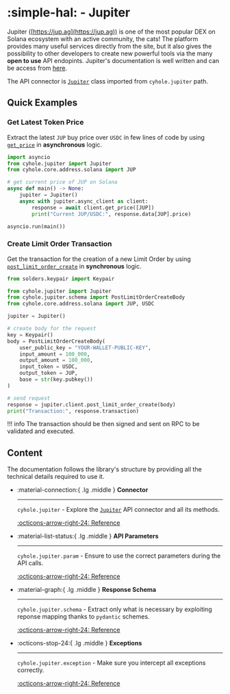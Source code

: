 # :simple-hal: - Jupiter

Jupiter ([https://jup.ag](https://jup.ag)) is one of the most popular DEX on Solana ecosystem with an active community, the cats! The platform provides many useful services directly from the site, but it also gives the possibility to other developers to create new powerful tools via the many **open to use** API endopints. Jupiter's documentation is well written and can be access from [here](https://station.jup.ag/docs).

The API connector is [`Jupiter`](../jupiter/interaction.md) class imported from `cyhole.jupiter` path.

## Quick Examples

### Get Latest Token Price

Extract the latest `JUP` buy price over `USDC` in few lines of code by using [`get_price`](../jupiter/interaction.md#cyhole.jupiter.Jupiter._get_price) in **asynchronous** logic.

```py
import asyncio
from cyhole.jupiter import Jupiter
from cyhole.core.address.solana import JUP

# get current price of JUP on Solana
async def main() -> None:
    jupiter = Jupiter()
    async with jupiter.async_client as client:
        response = await client.get_price([JUP])
        print("Current JUP/USDC:", response.data[JUP].price)

asyncio.run(main())
```

### Create Limit Order Transaction

Get the transaction for the creation of a new Limit Order by using [`post_limit_order_create`](../jupiter/interaction.md#cyhole.jupiter.Jupiter._post_limit_order_create) in **synchronous** logic.

```py
from solders.keypair import Keypair

from cyhole.jupiter import Jupiter
from cyhole.jupiter.schema import PostLimitOrderCreateBody
from cyhole.core.address.solana import JUP, USDC

jupiter = Jupiter()

# create body for the request
key = Keypair()
body = PostLimitOrderCreateBody(
    user_public_key = "YOUR-WALLET-PUBLIC-KEY",
    input_amount = 100_000,
    output_amount = 100_000,
    input_token = USDC,
    output_token = JUP,
    base = str(key.pubkey())
)

# send request
response = jupiter.client.post_limit_order_create(body)
print("Transaction:", response.transaction)
```

!!! info
    The transaction should be then signed and sent on RPC to be validated and executed.

## Content

The documentation follows the library's structure by providing all the technical details required to use it.

<div class="grid cards" markdown>

-   :material-connection:{ .lg .middle } __Connector__

    ---

    `cyhole.jupiter` - Explore the [`Jupiter`](../jupiter/interaction.md) API connector and all its methods. 

    [:octicons-arrow-right-24: Reference](../jupiter/interaction.md)

-   :material-list-status:{ .lg .middle } __API Parameters__

    ---

    `cyhole.jupiter.param` - Ensure to use the correct parameters during the API calls.

    [:octicons-arrow-right-24: Reference](../jupiter/param.md)

-   :material-graph:{ .lg .middle } __Response Schema__

    ---

    `cyhole.jupiter.schema` - Extract only what is necessary by exploiting reponse mapping thanks to `pydantic` schemes.

    [:octicons-arrow-right-24: Reference](../jupiter/schema.md)

-   :octicons-stop-24:{ .lg .middle } __Exceptions__

    ---

    `cyhole.jupiter.exception` - Make sure you intercept all exceptions correctly.

    [:octicons-arrow-right-24: Reference](../jupiter/exception.md)

</div>

